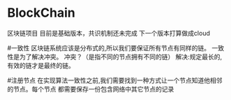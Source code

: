 # BlockChain
区块链项目
目前是基础版本，共识机制还未完成
下一个版本打算做成cloud

#一致性
区块链系统应该是分布式的,所以我们要保证所有节点有同样的链。
一致性是为了解决冲突。
冲突？（是指不同的节点拥有不同的链）
解决:规定最长的,有效的链才是最终的链。





#注册节点
在实现算法一致性之前,我们需要找到一种方式让一个节点知道他相邻的节点。每个节点
都需要保存一份包含网络中其它节点的记录

